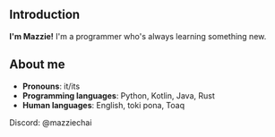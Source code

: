 ## Introduction

**I'm Mazzie!** I'm a programmer who's always learning something new.

## About me

- **Pronouns**:              it/its
- **Programming languages**: Python, Kotlin, Java, Rust
- **Human languages**:       English, toki pona, Toaq

Discord: @mazziechai
